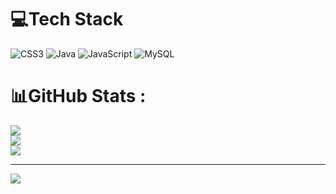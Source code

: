 
# 💻Tech Stack
![CSS3](https://img.shields.io/badge/css3-%231572B6.svg?style=for-the-badge&logo=css3&logoColor=white) ![Java](https://img.shields.io/badge/java-%23ED8B00.svg?style=for-the-badge&logo=java&logoColor=white) ![JavaScript](https://img.shields.io/badge/javascript-%23323330.svg?style=for-the-badge&logo=javascript&logoColor=%23F7DF1E) ![MySQL](https://img.shields.io/badge/mysql-%2300f.svg?style=for-the-badge&logo=mysql&logoColor=white)
# 📊GitHub Stats :
![](https://github-readme-stats.vercel.app/api?username=viethungle1&theme=dracula&hide_border=true&include_all_commits=false&count_private=true)<br/>
![](https://github-readme-streak-stats.herokuapp.com/?user=viethungle1&theme=dracula&hide_border=true)<br/>
![](https://github-readme-stats.vercel.app/api/top-langs/?username=viethungle1&theme=dracula&hide_border=true&include_all_commits=false&count_private=true&layout=compact)

---
[![](https://visitcount.itsvg.in/api?id=viethungle1&icon=0&color=0)](https://visitcount.itsvg.in)

